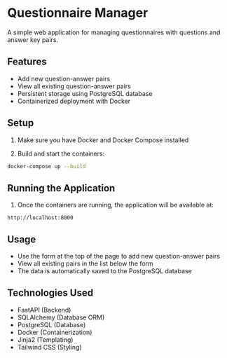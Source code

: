 # Questionnaire Manager

A simple web application for managing questionnaires with questions and answer key pairs.

## Features

- Add new question-answer pairs
- View all existing question-answer pairs
- Persistent storage using PostgreSQL database
- Containerized deployment with Docker

## Setup

1. Make sure you have Docker and Docker Compose installed

2. Build and start the containers:
```bash
docker-compose up --build
```

## Running the Application

1. Once the containers are running, the application will be available at:
```
http://localhost:8000
```

## Usage

- Use the form at the top of the page to add new question-answer pairs
- View all existing pairs in the list below the form
- The data is automatically saved to the PostgreSQL database

## Technologies Used

- FastAPI (Backend)
- SQLAlchemy (Database ORM)
- PostgreSQL (Database)
- Docker (Containerization)
- Jinja2 (Templating)
- Tailwind CSS (Styling) 